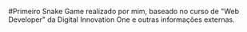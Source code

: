 #Primeiro Snake Game realizado por mim, baseado no curso de "Web Developer"  da Digital Innovation One e outras informações externas.